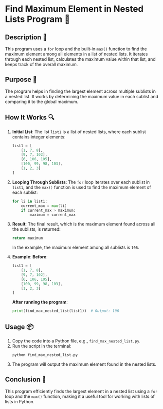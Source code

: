 # Find Maximum Element in Nested Lists Program 📝

## Description 📝

This program uses a `for` loop and the built-in `max()` function to find the maximum element among all elements in a list of nested lists.
It iterates through each nested list, calculates the maximum value within that list, and keeps track of the overall maximum.

## Purpose 🎯

The program helps in finding the largest element across multiple sublists in a nested list.
It works by determining the maximum value in each sublist and comparing it to the global maximum.

## How It Works 🔍

1. **Initial List**:
   The list `list1` is a list of nested lists, where each sublist contains integer elements:

    ```python
    list1 = [
        [1, 7, 8],
        [9, 7, 102],
        [6, 106, 105],
        [100, 99, 98, 103],
        [1, 2, 3]
    ]
    ```

2. **Looping Through Sublists**:
   The `for` loop iterates over each sublist in `list1`, and the `max()` function is used to find the maximum element of each sublist:

    ```python
    for li in list1:
        current_max = max(li)
        if current_max > maximum:
            maximum = current_max
    ```

3. **Result**:
   The final result, which is the maximum element found across all the sublists, is returned:

    ```python
    return maximum
    ```

    In the example, the maximum element among all sublists is `106`.

4. **Example**:
   **Before**:

    ```python
    list1 = [
        [1, 7, 8],
        [9, 7, 102],
        [6, 106, 105],
        [100, 99, 98, 103],
        [1, 2, 3]
    ]
    ```

    **After running the program**:

    ```python
    print(find_max_nested_list(list1))  # Output: 106
    ```

## Usage 📦

1. Copy the code into a Python file, e.g., `find_max_nested_list.py`.
2. Run the script in the terminal:
    ```bash
    python find_max_nested_list.py
    ```
3. The program will output the maximum element found in the nested lists.

## Conclusion 🚀

This program efficiently finds the largest element in a nested list using a `for` loop and the `max()` function, making it a useful tool for working with lists of lists in Python.
